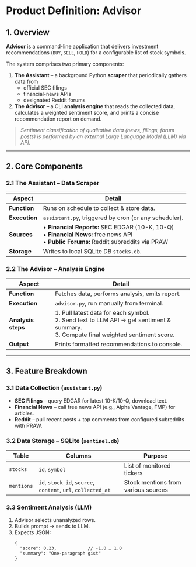 # Product Definition: Advisor

## 1. Overview
**Advisor** is a command-line application that delivers investment recommendations (`BUY`, `SELL`, `HOLD`) for a configurable list of stock symbols.

The system comprises two primary components:

1. **The Assistant** – a background Python **scraper** that periodically gathers data from  
   - official SEC filings  
   - financial-news APIs  
   - designated Reddit forums
2. **The Advisor** – a CLI **analysis engine** that reads the collected data, calculates a weighted sentiment score, and prints a concise recommendation report on demand.

> *Sentiment classification of qualitative data (news, filings, forum posts) is performed by an external Large Language Model (LLM) via API.*

---

## 2. Core Components

### 2.1 The Assistant – Data Scraper
| Aspect      | Detail                                                                                                                                        |
|-------------|-----------------------------------------------------------------------------------------------------------------------------------------------|
| **Function** | Runs on schedule to collect & store data.                                                                                                     |
| **Execution** | `assistant.py`, triggered by cron (or any scheduler).                                                                                         |
| **Sources** | • **Financial Reports:** SEC EDGAR (10-K, 10-Q)  <br>• **Financial News:** free news API  <br>• **Public Forums:** Reddit subreddits via PRAW |
| **Storage** | Writes to local SQLite DB `stocks.db`.                                                                                                        |

### 2.2 The Advisor – Analysis Engine
| Aspect      | Detail |
|-------------|--------|
| **Function** | Fetches data, performs analysis, emits report. |
| **Execution** | `advisor.py`, run manually from terminal. |
| **Analysis steps** | 1. Pull latest data for each symbol.<br>2. Send text to LLM API → get sentiment & summary.<br>3. Compute final weighted sentiment score. |
| **Output** | Prints formatted recommendations to console. |

---

## 3. Feature Breakdown

### 3.1 Data Collection (`assistant.py`)
* **SEC Filings** – query EDGAR for latest 10-K/10-Q, download text.  
* **Financial News** – call free news API (e.g., Alpha Vantage, FMP) for articles.  
* **Reddit** – pull recent posts + top comments from configured subreddits with PRAW.

### 3.2 Data Storage – SQLite (`sentinel.db`)
| Table | Columns | Purpose |
|-------|---------|---------|
| `stocks` | `id`, `symbol` | List of monitored tickers |
| `mentions` | `id`, `stock_id`, `source`, `content`, `url`, `collected_at` | Stock mentions from various sources |

### 3.3 Sentiment Analysis (LLM)
1. Advisor selects unanalyzed rows.  
2. Builds prompt → sends to LLM.  
3. Expects JSON:  
   ```jsonc
   {
     "score": 0.23,            // -1.0 … 1.0
     "summary": "One-paragraph gist"
   }
